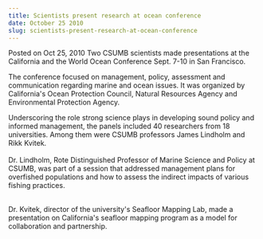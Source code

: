 ```yaml
---
title: Scientists present research at ocean conference
date: October 25 2010
slug: scientists-present-research-at-ocean-conference
---
```





<span class="date">Posted on Oct 25, 2010    </span>
Two CSUMB scientists made presentations at the California and the
World Ocean Conference Sept. 7-10 in San Francisco.
<p>The conference focused on management, policy, assessment and
communication regarding marine and ocean issues. It was organized
by California&apos;s Ocean Protection Council, Natural Resources Agency
and Environmental Protection Agency.</p>
<p>Underscoring the role strong science plays in developing sound
policy and informed management, the panels included 40 researchers
from 18 universities. Among them were CSUMB professors James
Lindholm and Rikk Kvitek.<br>
<br>
Dr. Lindholm, Rote Distinguished Professor of Marine Science and
Policy at CSUMB, was part of a session that addressed management
plans for overfished populations and how to assess the indirect
impacts of various fishing practices.</br></br></p>
<p>Dr. Kvitek, director of the university&apos;s Seafloor Mapping Lab,
made a presentation on California&apos;s seafloor mapping program as a
model for collaboration and partnership.</p>





